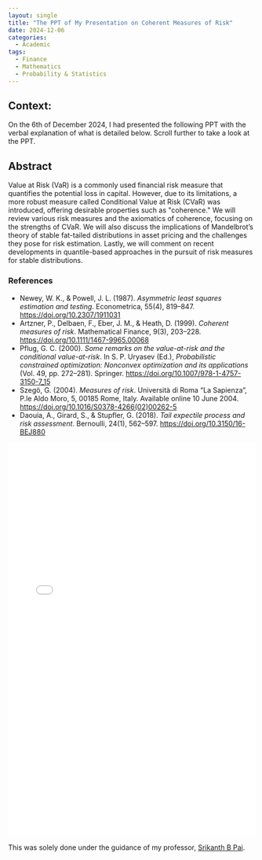 ```yaml
---
layout: single
title: "The PPT of My Presentation on Coherent Measures of Risk"
date: 2024-12-06
categories:
  - Academic
tags:
  - Finance
  - Mathematics
  - Probability & Statistics
---
```

<h2>Context:</h2>
<p>On the 6th of December 2024, I had presented the following PPT with the verbal explanation of what is detailed below. Scroll further to take a look at the PPT.</p>
<h2>Abstract</h2>
<p>
  Value at Risk (VaR) is a commonly used financial risk measure that quantifies the potential loss in capital. 
  However, due to its limitations, a more robust measure called Conditional Value at Risk (CVaR) was introduced, 
  offering desirable properties such as "coherence." We will review various risk measures and the axiomatics of coherence, 
  focusing on the strengths of CVaR. We will also discuss the implications of Mandelbrot’s theory of stable fat-tailed 
  distributions in asset pricing and the challenges they pose for risk estimation. Lastly, we will comment on recent 
  developments in quantile-based approaches in the pursuit of risk measures for stable distributions.
</p>

<h3>References</h3>
<ul>
  <li>
    Newey, W. K., &amp; Powell, J. L. (1987). 
    <em>Asymmetric least squares estimation and testing</em>. 
    Econometrica, 55(4), 819–847. 
    <a href="https://doi.org/10.2307/1911031" target="_blank">https://doi.org/10.2307/1911031</a>
  </li>
  <li>
    Artzner, P., Delbaen, F., Eber, J. M., &amp; Heath, D. (1999). 
    <em>Coherent measures of risk</em>. 
    Mathematical Finance, 9(3), 203–228. 
    <a href="https://doi.org/10.1111/1467-9965.00068" target="_blank">https://doi.org/10.1111/1467-9965.00068</a>
  </li>
  <li>
    Pflug, G. C. (2000). 
    <em>Some remarks on the value-at-risk and the conditional value-at-risk</em>. 
    In S. P. Uryasev (Ed.), 
    <em>Probabilistic constrained optimization: Nonconvex optimization and its applications</em> 
    (Vol. 49, pp. 272–281). Springer. 
    <a href="https://doi.org/10.1007/978-1-4757-3150-7_15" target="_blank">
      https://doi.org/10.1007/978-1-4757-3150-7_15
    </a>
  </li>
  <li>
    Szegö, G. (2004). 
    <em>Measures of risk</em>. Università di Roma “La Sapienza”, P.le Aldo Moro, 5, 00185 Rome, Italy. 
    Available online 10 June 2004. 
    <a href="https://doi.org/10.1016/S0378-4266(02)00262-5" target="_blank">
      https://doi.org/10.1016/S0378-4266(02)00262-5
    </a>
  </li>
  <li>
    Daouia, A., Girard, S., &amp; Stupfler, G. (2018). 
    <em>Tail expectile process and risk assessment</em>. 
    Bernoulli, 24(1), 562–597. 
    <a href="https://doi.org/10.3150/16-BEJ880" target="_blank">https://doi.org/10.3150/16-BEJ880</a>
  </li>
</ul>

<iframe src="/vijay-adithya-c/assets/pdf/Coherent_Risk_Measures.pdf" width="100%" height="800px" style="border: none;"></iframe>
<p>This was solely done under the guidance of my professor, 
  <a href="https://example.com" target="_blank">Srikanth B Pai</a>.</p>